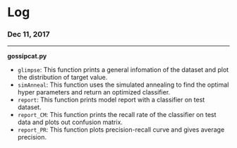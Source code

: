 # Log

### Dec 11, 2017
---
**gossipcat.py**

- `glimpse`: This function prints a general infomation of the dataset and plot the distribution of target value. 
- `simAnneal`: This function uses the simulated annealing to find the optimal hyper parameters and return an optimized classifier.
- `report`: This function prints model report with a classifier on test dataset.
- `report_CM`: This function prints the recall rate of the classifier on test data and plots out confusion matrix.
- `report_PR`: This function plots precision-recall curve and gives average precision.





